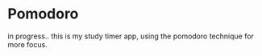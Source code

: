 # Pomodoro
in progress..
 this is my study timer app, using the pomodoro technique for more focus.
   

